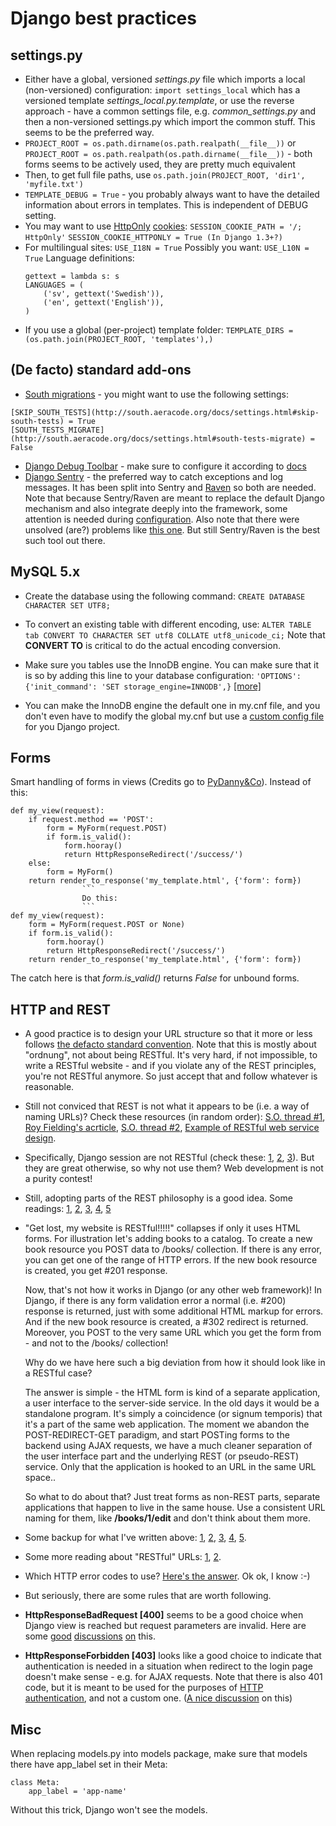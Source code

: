 Django best practices
=====================

## settings.py

* Either have a global, versioned *settings.py* file which imports a local (non-versioned) configuration:
    ```import settings_local```
    which has a versioned template *settings_local.py.template*, or use the reverse approach - have a common settings file, e.g. *common_settings.py*
    and then a non-versioned settings.py which import the common stuff. This seems to be the preferred way.
* ```PROJECT_ROOT = os.path.dirname(os.path.realpath(__file__))``` or
    ```PROJECT_ROOT = os.path.realpath(os.path.dirname(__file__))``` - both forms seems to be actively used, they are pretty much equivalent
* Then, to get full file paths, use ```os.path.join(PROJECT_ROOT, 'dir1', 'myfile.txt')```
* ```TEMPLATE_DEBUG = True``` - you probably always want to have the detailed information about errors in templates. This is independent of DEBUG setting.
* You may want to use
    [HttpOnly](http://www.codinghorror.com/blog/2008/08/protecting-your-cookies-httponly.html)
    [cookies](http://stackoverflow.com/questions/3529695/how-do-i-set-httponly-cookie-in-django):
    ```SESSION_COOKIE_PATH = '/; HttpOnly'```
    ```SESSION_COOKIE_HTTPONLY = True (In Django 1.3+?)```
* For multilingual sites:
    ```USE_I18N = True```
    Possibly you want:
    ```USE_L10N = True```
    Language definitions:
    ```
    gettext = lambda s: s
    LANGUAGES = (
        ('sv', gettext('Swedish')),
        ('en', gettext('English')),
    )
    ```
* If you use a global (per-project) template folder:
    ```TEMPLATE_DIRS = (os.path.join(PROJECT_ROOT, 'templates'),)```

## (De facto) standard add-ons

* [South migrations](http://south.aeracode.org/) - you might want to use the following settings:
```
[SKIP_SOUTH_TESTS](http://south.aeracode.org/docs/settings.html#skip-south-tests) = True
[SOUTH_TESTS_MIGRATE](http://south.aeracode.org/docs/settings.html#south-tests-migrate) = False
```
* [Django Debug Toolbar](http://pypi.python.org/pypi/django-debug-toolbar/0.8.4) - make sure to configure it according to [docs](http://pypi.python.org/pypi/django-debug-toolbar/0.8.4#installation)
* [Django Sentry](https://github.com/dcramer/django-sentry) - the preferred way to catch exceptions and log messages.
   It has been split into Sentry and [Raven](https://github.com/dcramer/raven) so both are needed.
   Note that because Sentry/Raven are meant to replace the default Django mechanism and also integrate deeply into the framework,
   some attention is needed during [configuration](http://raven.readthedocs.org/en/latest/config/django.html).
   Also note that there were unsolved (are?) problems like [this one](https://github.com/dcramer/django-sentry/issues/210).
   But still Sentry/Raven is the best such tool out there.

## MySQL 5.x

* Create the database using the following command: ```CREATE DATABASE CHARACTER SET UTF8;```

* To convert an existing table with different encoding, use:
    ```ALTER TABLE tab CONVERT TO CHARACTER SET utf8 COLLATE utf8_unicode_ci;```
    Note that <strong>CONVERT TO</strong> is critical to do the actual encoding conversion.
* Make sure you tables use the InnoDB engine.
    You can make sure that it is so by adding this line to your database configuration:
    ```'OPTIONS': {'init_command': 'SET storage_engine=INNODB',}```
    [[more]](https://docs.djangoproject.com/en/1.3/ref/databases/#creating-your-tables)
* You can make the InnoDB engine the default one in my.cnf file,
  and you don't even have to modify the global my.cnf but use a [custom config file](https://docs.djangoproject.com/en/1.3/ref/databases/#connecting-to-the-database) for you Django project.

## Forms

Smart handling of forms in views (Credits go to [PyDanny&Co](http://speakerdeck.com/u/pydanny/p/advanced-django-forms-usage)).
Instead of this:
```
def my_view(request):
    if request.method == 'POST':
        form = MyForm(request.POST)
        if form.is_valid():
            form.hooray()
            return HttpResponseRedirect('/success/')
    else:
        form = MyForm()
    return render_to_response('my_template.html', {'form': form})
                ```
                Do this:
                ```
def my_view(request):
    form = MyForm(request.POST or None)
    if form.is_valid():
        form.hooray()
        return HttpResponseRedirect('/success/')
    return render_to_response('my_template.html', {'form': form})
```
The catch here is that *form.is_valid()* returns *False* for unbound forms.

## HTTP and REST

* A good practice is to design your URL structure so that it more or less follows
    [the defacto standard convention](http://en.wikipedia.org/wiki/Representational_State_Transfer#RESTful_web_services).
    Note that this is mostly about "ordnung", not about being RESTful. It's very hard, if not impossible,
    to write a RESTful website - and if you violate any of the REST principles, you're not RESTful anymore.
    So just accept that and follow whatever is reasonable.
* Still not conviced that REST is not what it appears to be (i.e. a way of naming URLs)? Check these resources (in random order):
    [S.O. thread #1](http://stackoverflow.com/questions/973796/what-are-the-best-uses-of-rest-services),
    [Roy Fielding's acrticle](http://roy.gbiv.com/untangled/2008/rest-apis-must-be-hypertext-driven),
    [S.O. thread #2](http://stackoverflow.com/questions/2001773/understanding-rest-verbs-error-codes-and-authentication),
    [Example of RESTful web service design](http://www.peej.co.uk/articles/restfully-delicious.html).
* Specifically, Django session are not RESTful (check these:
    [1](http://www.peej.co.uk/articles/no-sessions.html),
    [2](http://tech.groups.yahoo.com/group/rest-discuss/message/3583),
    [3](http://davidvancouvering.blogspot.com/2007/09/session-state-is-evil.html)).
    But they are great otherwise, so why not use them? Web development is not a purity contest!
* Still, adopting parts of the REST philosophy is a good idea. Some readings:
    [1](http://stackoverflow.com/questions/6433480/restful-actions-services-that-dont-correspond-to-an-entity),
    [2](http://stackoverflow.com/questions/3408191/is-the-twitter-api-really-restful),
    [3](http://stackoverflow.com/questions/969585/rest-url-design-multiple-resources-in-one-http-call),
    [4](http://stackoverflow.com/questions/2173721/why-does-including-an-action-verb-in-the-uri-in-a-rest-implementation-violate-th),
    <a href="">5</a>
    <a href=""></a>
* "Get lost, my website is RESTful!!!!!" collapses if only it uses HTML forms. For illustration let's adding books to a catalog.
   To create a new book resource you POST data to /books/ collection. If there is any error, you can get one of the range of HTTP errors.
   If the new book resource is created, you get #201 response.

    Now, that's not how it works in Django (or any other web framework)! In Django, if there is any form validation error a normal (i.e. #200) response is returned,
    just with some additional HTML markup for errors. And if the new book resource is created, a #302 redirect is returned.
    Moreover, you POST to the very same URL which you get the form from - and not to the /books/ collection!

    Why do we have here such a big deviation from how it should look like in a RESTful case?

    The answer is simple - the HTML form is kind of a separate application, a user interface to the server-side service.
    In the old days it would be a standalone program. It's simply a coincidence (or signum temporis) that it's a part of the same web application.
    The moment we abandon the POST-REDIRECT-GET paradigm, and start POSTing forms to the backend using AJAX requests, we have a much cleaner separation
    of the user interface part and the underlying REST (or pseudo-REST) service. Only that the application is hooked to an URL in the same URL space..

    So what to do about that? Just treat forms as non-REST parts, separate applications that happen to live in the same house.
    Use a consistent URL naming for them, like **/books/1/edit** and don't think about them more.
* Some backup for what I've written above:
    [1](http://stackoverflow.com/questions/7259464/how-should-a-resource-edit-path-looks-like-on-a-restful-web-app),
    [2](http://stackoverflow.com/questions/1711653/three-step-buyonline-the-restful-way),
    [3](http://stackoverflow.com/questions/3432660/how-to-edit-a-resource),
    [4](http://stackoverflow.com/questions/1657454/how-to-do-a-restful-request-for-an-edit-form),
    [5](http://stackoverflow.com/questions/1269816/html-interface-to-restful-web-service-without-javascript).
* Some more reading about "RESTful" URLs:
    [1](http://stackoverflow.com/questions/1827293/restful-urls-for-a-search-service-with-an-arbitrary-number-of-filtering-criteria),
    [2](http://stackoverflow.com/questions/7272472/how-to-specify-a-range-of-data-or-multiple-entities-in-a-restful-web-service).
* Which HTTP error codes to use? [Here's the answer](http://www.aisee.com/graph_of_the_month/http.png).
   Ok ok, I know :-)
* But seriously, there are some rules that are worth following.
* **HttpResponseBadRequest [400]** seems to be a good choice when Django view is reached but request parameters are invalid.
    Here are some [good](http://stackoverflow.com/questions/5077871/what-is-the-proper-http-response-code-for-request-without-mandatory-fields) [discussions](http://stackoverflow.com/questions/4781187/http-400-bad-request-for-logical-error-not-malformed-request-syntax)
    [on](http://stackoverflow.com/questions/1364527/http-status-code-for-bad-data) this</a>.
* **HttpResponseForbidden [403]** looks like a good choice to indicate that authentication is needed
    in a situation when redirect to the login page doesn't make sense - e.g. for AJAX requests.
    Note that there is also 401 code, but it is meant to be used for the purposes of [HTTP authentication](http://en.wikipedia.org/wiki/Basic_access_authentication),
    and not a custom one. ([A nice discussion](http://stackoverflow.com/questions/6113014/what-http-code-to-use-in-not-authenticated-and-not-authorized-cases) on this)

## Misc

When replacing models.py into models package, make sure that models there have app_label set in their Meta:
```
class Meta:
    app_label = 'app-name'
```
Without this trick, Django won't see the models.
